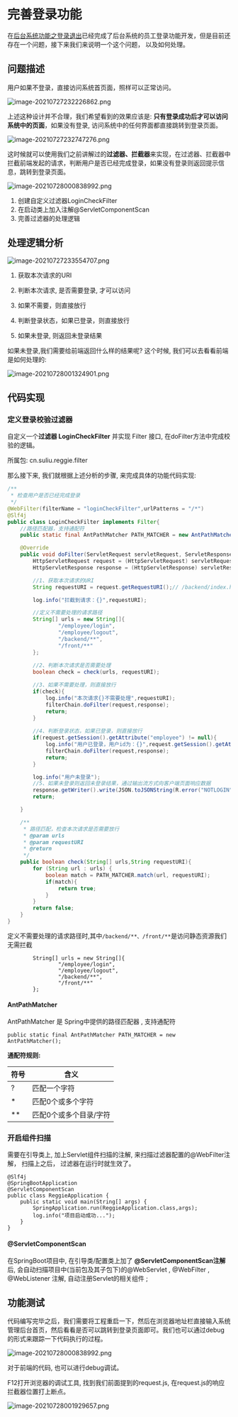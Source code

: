 # 完善登录功能

在[后台系统功能之登录退出](../../../../JAVA/3.Web框架/项目%20&%20实战案例/瑞吉外卖/3.后台系统功能之登录退出.md)已经完成了后台系统的员工登录功能开发，但是目前还存在一个问题，接下来我们来说明一个这个问题， 以及如何处理。

## 问题描述

用户如果不登录，直接访问系统首页面，照样可以正常访问。

![image-20210727232226862.png](../../../../_resources/image-20210727232226862.png)

上述这种设计并不合理，我们希望看到的效果应该是: **只有登录成功后才可以访问系统中的页面**，如果没有登录, 访问系统中的任何界面都直接跳转到登录页面。

![image-20210727232747276.png](../../../../_resources/image-20210727232747276.png)

这时候就可以使用我们之前讲解过的**过滤器、拦截器**来实现，在过滤器、拦截器中拦截前端发起的请求，判断用户是否已经完成登录，如果没有登录则返回提示信息，跳转到登录页面。

![image-20210728000838992.png](../../../../_resources/image-20210728000838992.png)

1. 创建自定义过滤器LoginCheckFilter
1. 在启动类上加入注解@ServletComponentScan
1. 完善过滤器的处理逻辑


## 处理逻辑分析

![image-20210727233554707.png](../../../../_resources/image-20210727233554707.png)

1. 获取本次请求的URI

1. 判断本次请求, 是否需要登录, 才可以访问

1. 如果不需要，则直接放行

1. 判断登录状态，如果已登录，则直接放行

1. 如果未登录, 则返回未登录结果


如果未登录,我们需要给前端返回什么样的结果呢? 这个时候, 我们可以去看看前端是如何处理的:

![image-20210728001324901.png](../../../../_resources/image-20210728001324901.png)


## 代码实现

### 定义登录校验过滤器

自定义一个**过滤器 LoginCheckFilter** 并实现 Filter 接口, 在doFilter方法中完成校验的逻辑。

所属包: cn.suliu.reggie.filter

那么接下来, 我们就根据上述分析的步骤, 来完成具体的功能代码实现: 

```java
/**
 * 检查用户是否已经完成登录
 */
@WebFilter(filterName = "loginCheckFilter",urlPatterns = "/*")
@Slf4j
public class LoginCheckFilter implements Filter{
    //路径匹配器，支持通配符
    public static final AntPathMatcher PATH_MATCHER = new AntPathMatcher();

    @Override
    public void doFilter(ServletRequest servletRequest, ServletResponse servletResponse, FilterChain filterChain) throws IOException, ServletException {
        HttpServletRequest request = (HttpServletRequest) servletRequest;
        HttpServletResponse response = (HttpServletResponse) servletResponse;

        //1、获取本次请求的URI
        String requestURI = request.getRequestURI();// /backend/index.html

        log.info("拦截到请求：{}",requestURI);

        //定义不需要处理的请求路径
        String[] urls = new String[]{
                "/employee/login",
                "/employee/logout",
                "/backend/**",
                "/front/**"
        };
		
        //2、判断本次请求是否需要处理
        boolean check = check(urls, requestURI);

        //3、如果不需要处理，则直接放行
        if(check){
            log.info("本次请求{}不需要处理",requestURI);
            filterChain.doFilter(request,response);
            return;
        }
		
        //4、判断登录状态，如果已登录，则直接放行
        if(request.getSession().getAttribute("employee") != null){
            log.info("用户已登录，用户id为：{}",request.getSession().getAttribute("employee"));
            filterChain.doFilter(request,response);
            return;
        }

        log.info("用户未登录");
        //5、如果未登录则返回未登录结果，通过输出流方式向客户端页面响应数据
        response.getWriter().write(JSON.toJSONString(R.error("NOTLOGIN")));
        return;

    }

    /**
     * 路径匹配，检查本次请求是否需要放行
     * @param urls
     * @param requestURI
     * @return
     */
    public boolean check(String[] urls,String requestURI){
        for (String url : urls) {
            boolean match = PATH_MATCHER.match(url, requestURI);
            if(match){
                return true;
            }
        }
        return false;
    }
}
```


定义不需要处理的请求路径时,其中`/backend/**、/front/**`是访问静态资源我们无需拦截

```
        String[] urls = new String[]{
                "/employee/login",
                "/employee/logout",
                "/backend/**",
                "/front/**"
        };
```


#### AntPathMatcher

AntPathMatcher 是 Spring中提供的路径匹配器 , 支持通配符

```
public static final AntPathMatcher PATH_MATCHER = new AntPathMatcher();
```

**通配符规则:** 		

| 符号 | 含义                   |
| ---- | ---------------------- |
| ?    | 匹配一个字符           |
| *    | 匹配0个或多个字符      |
| **   | 匹配0个或多个目录/字符 |


### 开启组件扫描

需要在引导类上, 加上Servlet组件扫描的注解, 来扫描过滤器配置的@WebFilter注解， 扫描上之后， 过滤器在运行时就生效了。

```
@Slf4j
@SpringBootApplication
@ServletComponentScan
public class ReggieApplication {
    public static void main(String[] args) {
        SpringApplication.run(ReggieApplication.class,args);
        log.info("项目启动成功...");
    }
}
```

#### @ServletComponentScan

在SpringBoot项目中, 在引导类/配置类上加了 **@ServletComponentScan注解** 后, 会自动扫描项目中(当前包及其子包下)的@WebServlet , @WebFilter , @WebListener 注解, 自动注册Servlet的相关组件 ;

## 功能测试

代码编写完毕之后，我们需要将工程重启一下，然后在浏览器地址栏直接输入系统管理后台首页，然后看看是否可以跳转到登录页面即可。我们也可以通过debug的形式来跟踪一下代码执行的过程。

![image-20210728000838992.png](../../../../_resources/image-20210728000838992-1.png)

对于前端的代码, 也可以进行debug调试。

F12打开浏览器的调试工具, 找到我们前面提到的request.js, 在request.js的响应拦截器位置打上断点。

![image-20210728001929657.png](../../../../_resources/image-20210728001929657.png)

